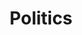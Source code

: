 ---
title: Politics
custom_css: blog.css
layout: landing
include_search: true
description: Everyone's favorite subject
category: Politics
include_excerpts: true
include_number_of_words: true
include_categories: false
---